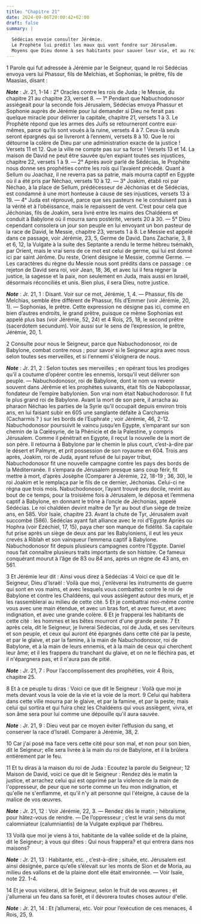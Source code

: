 ```yaml
---
title: "Chapitre 21"
date: 2024-09-06T20:00:42+02:00
draft: false
summary: |
  
  Sédécias envoie consulter Jérémie.
  Le Prophète lui prédit les maux qui vont fondre sur Jérusalem.
  Moyens que Dieu donne à ses habitants pour sauver leur vie, et au roi de Juda pour éviter les maux dont il est menacé.
---
```



1 Parole qui fut adressée à Jérémie par le Seigneur, quand le roi Sédécias envoya vers lui Phassur, fils de Melchias, et Sophonias, le prêtre, fils de Maasias, disant :

***Note*** :  Jr. 21, 1-14 : 2° Oracles contre les rois de Juda ; le Messie, du chapitre 21 au chapitre 23, verset 8. ― 1° Pendant que Nabuchodonosor assiégeait pour la seconde fois Jérusalem, Sédécias envoya Phassur et Sophonie auprès de Jérémie pour lui demander si Dieu ne ferait pas quelque miracle pour délivrer la capitale, chapitre 21, versets 1 à 3. Le Prophète répond que les armes des Juifs se retourneront contre eux-mêmes, parce qu’ils sont voués à la ruine, versets 4 à 7. Ceux-là seuls seront épargnés qui se livreront à l’ennemi, versets 8 à 10. Que le roi détourne la colère de Dieu par une administration exacte de la justice ! Versets 11 et 12. Que la ville ne compte pas sur sa force ! Versets 13 et 14. La maison de David ne peut être sauvée qu’en expiant toutes ses injustices, chapitre 22, versets 1 à 9. ― 2° Après avoir parlé de Sédécias, le Prophète nous donne ses prophéties contre les rois qui l’avaient précédé. Quant à Sellum ou Joachaz, il ne reverra pas sa patrie, mais mourra captif en Egypte où il a
été pris par Néchao, versets 10 à 12. ― 3° Joakim, établi roi par Néchao, à la place de Sellum, prédécesseur de Jéchonias et de Sédécias, est condamné à une mort honteuse à cause de ses injustices, versets 13 à 19. ― 4° Juda est réprouvé, parce que ses pasteurs ne le conduisent pas à la vérité et à l’obéissance, mais le repaissent de vent. C’est pour cela que Jéchonias, fils de Joakim, sera livré entre les mains des Chaldéens et conduit à Babylone où il mourra sans postérité, versets 20 à 30. ― 5° Dieu cependant consolera un jour son peuple en lui envoyant un bon pasteur de la race de David, le Messie, chapitre 23, versets 1 à 8. Le Messie est appelé dans ce passage, voir Jérémie, 23, 5, Germe de David. Dans Zacharie, 3, 8 et 6, 12, la Vulgate à la suite des Septante a rendu le terme hébreu tsémakh, par Orient, mais le vrai sens de ce mot est celui de germe, qui lui est donné ici par saint Jérôme. Du reste, Orient désigne le Messie, comme Germe. ― Les caractères du règne du Messie nous sont prédits dans ce
passage : ce rejeton de David sera roi, voir Jean, 18, 36, et avec lui il fera régner la justice, la sagesse et la paix, non seulement en Juda, mais aussi en Israël, désormais réconciliés et unis. Bien plus, il sera Dieu, notre justice.

***Note*** :  Jr. 21, 1 : Disant. Voir sur ce mot, Jérémie, 1, 4. ― Phassur, fils de Melchias, semble être différent de Phassur, fils d’Emmer (voir Jérémie, 20, 1). ― Sophonias, le prêtre. Cette expression ne désigne pas ici, comme en bien d’autres endroits, le grand prêtre, puisque ce même Sophonias est appelé plus bas (voir Jérémie, 52, 24) et 4 Rois, 25, 18, le second prêtre (sacerdotem secundum). Voir aussi sur le sens de l’expression, le prêtre, Jérémie, 20, 1.

2 Consulte pour nous le Seigneur, parce que Nabuchodonosor, roi de Babylone, combat contre nous ; pour savoir si le Seigneur agira avec nous selon toutes ses merveilles, et si l'ennemi s'éloignera de nous.

***Note*** :  Jr. 21, 2 : Selon toutes ses merveilles ; en opérant tous les prodiges qu’il a coutume d’opérer contre les ennemis, lorsqu’il veut délivrer son peuple. ― Nabuchodonosor, roi de Babylone, dont le nom va revenir souvent dans Jérémie et les prophètes suivants, était fils de Nabopolassar, fondateur de l’empire babylonien. Son vrai nom était Nabuchodorosor. Il fut le plus grand roi de Babylone. Avant la mort de son père, il arracha au pharaon Néchao les parties de la Syrie qu’il occupait depuis environ trois ans, en lui faisant subir en 605 une sanglante défaite à Carchamis (Cacharmis ? ) sur les bords de l’Euphrate ; voir Jérémie, 46, 2-12. Nabuchodonosor poursuivit le vaincu jusqu’en Egypte, s’emparant sur son chemin de la Cœlésyrie, de la Phénicie et de la Palestine, y compris Jérusalem. Comme il pénétrait en Egypte, il reçut la nouvelle de la mort de son père. Il retourna à Babylone par le chemin le plus court, c’est-à-dire par le désert et Palmyre, et prit possession de son royaume en 604. Trois ans
après, Joakim, roi de Juda, ayant refusé de lui payer tribut, Nabuchodonosor fit une nouvelle campagne contre les pays des bords de la Méditerranée. Il s’empara de Jérusalem presque sans coup férir, fit mettre à mort, d’après Josèphe (Comparer à Jérémie, 22, 18-19 ; 36, 30), le roi Joakim et le remplaça par le fils de ce dernier, Jéchonias. Celui-ci ne régna que trois mois. Nabuchodonosor, l’ayant trouvé peu docile, revint au bout de ce temps, pour la troisième fois à Jérusalem, le déposa et l’emmena captif à Babylone, en donnant le trône à l’oncle de Jéchonias, appelé Sédécias. Le roi chaldéen devint maître de Tyr au bout d’un siège de treize ans, en 585. Voir Isaïe, chapitre 23. Avant la chute de Tyr, Jérusalem avait succombé (586). Sédécias ayant fait alliance avec le roi d’Egypte Apriès ou Hophra (voir Ezéchiel, 17, 15), paya cher son manque de fidélité. Sa capitale fut prise après un siège de deux ans par les Babyloniens, il eut les yeux crevés à Riblah et son vainqueur l’emmena captif à Babylone.
Nabuchodonosor fit depuis plusieurs campagnes contre l’Egypte. Daniel nous fait connaître plusieurs traits importants de son histoire. Ce fameux conquérant mourut à l’âge de 83 ou 84 ans, après un règne de 43 ans, en 561.


3 Et Jérémie leur dit : Ainsi vous direz à Sédécias :4 Voici ce que dit le Seigneur, Dieu d'Israël : Voilà que moi, j'enlèverai les instruments de guerre qui sont en vos mains, et avec lesquels vous combattez contre le roi de Babylone et contre les Chaldéens, qui vous assiègent autour des murs, et je les rassemblerai au milieu de cette cité. 5 Et je combattrai moi-même contre vous avec une main étendue, et avec un bras fort, et avec fureur, et avec indignation, et avec une grande colère. 6 Et je frapperai les habitants de cette cité : les hommes et les bêtes mourront d'une grande peste. 7 Et après cela, dit le Seigneur, je livrerai Sédécias, roi de Juda, et ses serviteurs et son peuple, et ceux qui auront été épargnés dans cette cité par la peste, et par le glaive, et par la famine, à la main de Nabuchodonosor, roi de Babylone, et à la main de leurs ennemis, et à la main de ceux qui cherchent leur âme; et il les frappera du tranchant du glaive, et on ne le fléchira pas, et il n'épargnera pas, et il n'aura pas
de pitié.

***Note*** :  Jr. 21, 7 : Pour l’accomplissement des prophéties, voir 4 Rois, chapitre 25.


8 Et à ce peuple tu diras : Voici ce que dit le Seigneur : Voilà que moi je mets devant vous la voie de la vie et la voie de la mort. 9 Celui qui habitera dans cette ville mourra par le glaive, et par la famine, et par la peste; mais celui qui sortira et qui fuira chez les Chaldéens qui vous assiègent, vivra, et son âme sera pour lui comme une dépouille qu'il aura sauvée.

***Note*** :  Jr. 21, 9 : Dieu veut par ce moyen éviter l’effusion du sang, et conserver la race d’Israël. Comparer à Jérémie, 38, 2.

10 Car j'ai posé ma face vers cette cité pour son mal, et non pour son bien, dit le Seigneur; elle sera livrée à la main du roi de Babylone, et il la brûlera entièrement par le feu.


11 Et tu diras à la maison du roi de Juda : Ecoutez la parole du Seigneur; 12 Maison de David, voici ce que dit le Seigneur : Rendez dès le matin la justice, et arrachez celui qui est opprimé par la violence de la main de l'oppresseur, de peur que ne sorte comme un feu mon indignation, et qu'elle ne s'enflamme, et qu'il n'y ait personne qui l'éteigne, à cause de la malice de vos œuvres.

***Note*** :  Jr. 21, 12 : Voir Jérémie, 22, 3. ― Rendez dès le matin ; hébraïsme, pour hâtez-vous de rendre. ― De l’oppresseur ; c’est le vrai sens du mot calomniateur (calumniantis) de la Vulgate expliqué par l’hébreu.


13 Voilà que moi je viens à toi, habitante de la vallée solide et de la plaine, dit le Seigneur; à vous qui dites : Qui nous frappera? et qui entrera dans nos maisons?

***Note*** :  Jr. 21, 13 : Habitante, etc. , c’est-à-dire ; située, etc. Jérusalem est ainsi désignée, parce qu’elle s’élevait sur les monts de Sion et de Moria, au milieu des vallons et de la plaine dont elle était environnée. ― Voir Isaïe, note 22. 1-4.

14 Et je vous visiterai, dit le Seigneur, selon le fruit de vos œuvres ; et j'allumerai un feu dans sa forêt, et il dévorera toutes choses autour d'elle.

***Note*** :  Jr. 21, 14 : Et j’allumerai, etc. Voir pour l’exécution de ces menaces, 4 Rois, 25, 9.

